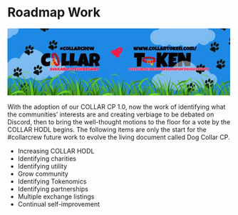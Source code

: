 # Roadmap Work

![](../.gitbook/assets/reddit_profile_banner_template_8.jpg)

With the adoption of our COLLAR CP 1.0, now the work of identifying what the communities’ interests are and creating verbiage to be debated on Discord, then to bring the well-thought motions to the floor for a vote by the COLLAR HODL begins. The following items are only the start for the \#collarcrew future work to evolve the living document called Dog Collar CP.‌

* Increasing COLLAR HODL
* Identifying charities
* Identifying utility
* Grow community
* Identifying Tokenomics
* Identifying partnerships
* Multiple exchange listings
* Continual self-improvement




